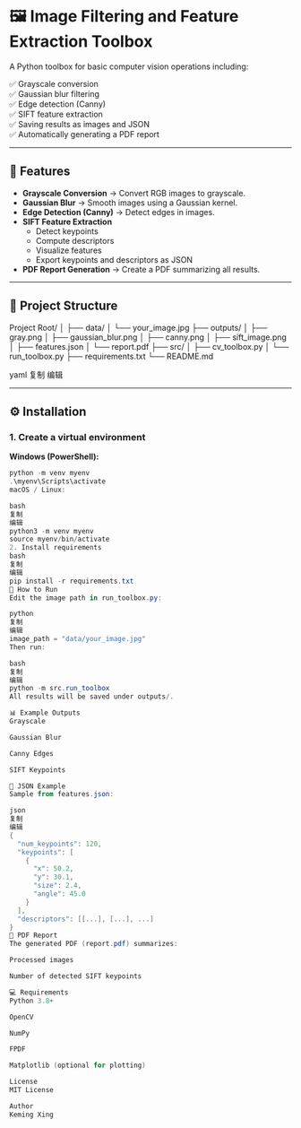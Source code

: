 # 🖼️ Image Filtering and Feature Extraction Toolbox

A Python toolbox for basic computer vision operations including:

✅ Grayscale conversion  
✅ Gaussian blur filtering  
✅ Edge detection (Canny)  
✅ SIFT feature extraction  
✅ Saving results as images and JSON  
✅ Automatically generating a PDF report

---

## 🚀 Features

- **Grayscale Conversion** → Convert RGB images to grayscale.
- **Gaussian Blur** → Smooth images using a Gaussian kernel.
- **Edge Detection (Canny)** → Detect edges in images.
- **SIFT Feature Extraction**
  - Detect keypoints
  - Compute descriptors
  - Visualize features
  - Export keypoints and descriptors as JSON
- **PDF Report Generation** → Create a PDF summarizing all results.

---

## 📂 Project Structure

Project Root/
│
├── data/
│ └── your_image.jpg
├── outputs/
│ ├── gray.png
│ ├── gaussian_blur.png
│ ├── canny.png
│ ├── sift_image.png
│ ├── features.json
│ └── report.pdf
├── src/
│ ├── cv_toolbox.py
│ └── run_toolbox.py
├── requirements.txt
└── README.md

yaml
复制
编辑

---

## ⚙️ Installation

### 1. Create a virtual environment

**Windows (PowerShell):**

```powershell
python -m venv myenv
.\myenv\Scripts\activate
macOS / Linux:

bash
复制
编辑
python3 -m venv myenv
source myenv/bin/activate
2. Install requirements
bash
复制
编辑
pip install -r requirements.txt
📝 How to Run
Edit the image path in run_toolbox.py:

python
复制
编辑
image_path = "data/your_image.jpg"
Then run:

bash
复制
编辑
python -m src.run_toolbox
All results will be saved under outputs/.

📊 Example Outputs
Grayscale

Gaussian Blur

Canny Edges

SIFT Keypoints

📄 JSON Example
Sample from features.json:

json
复制
编辑
{
  "num_keypoints": 120,
  "keypoints": [
    {
      "x": 50.2,
      "y": 30.1,
      "size": 2.4,
      "angle": 45.0
    }
  ],
  "descriptors": [[...], [...], ...]
}
📄 PDF Report
The generated PDF (report.pdf) summarizes:

Processed images

Number of detected SIFT keypoints

💻 Requirements
Python 3.8+

OpenCV

NumPy

FPDF

Matplotlib (optional for plotting)

License
MIT License

Author
Keming Xing
